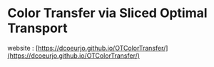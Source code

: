 # Color Transfer via Sliced Optimal Transport

website : [https://dcoeurjo.github.io/OTColorTransfer/](https://dcoeurjo.github.io/OTColorTransfer/)
